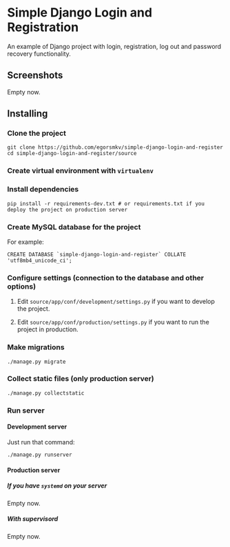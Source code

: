 # Simple Django Login and Registration

An example of Django project with login, registration, log out and password recovery functionality.

## Screenshots

Empty now.

## Installing

### Clone the project

```
git clone https://github.com/egorsmkv/simple-django-login-and-register
cd simple-django-login-and-register/source
```

### Create virtual environment with `virtualenv`

### Install dependencies

```
pip install -r requirements-dev.txt # or requirements.txt if you deploy the project on production server
```

### Create MySQL database for the project

For example:

```
CREATE DATABASE `simple-django-login-and-register` COLLATE 'utf8mb4_unicode_ci';
```

### Configure settings (connection to the database and other options)

1. Edit `source/app/conf/development/settings.py` if you want to develop the project.

2. Edit `source/app/conf/production/settings.py` if you want to run the project in production.

### Make migrations

```
./manage.py migrate
```

### Collect static files (only production server)

```
./manage.py collectstatic
```

### Run server

#### Development server

Just run that command:

```
./manage.py runserver
```

#### Production server

##### If you have `systemd` on your server

Empty now.

##### With supervisord

Empty now.
